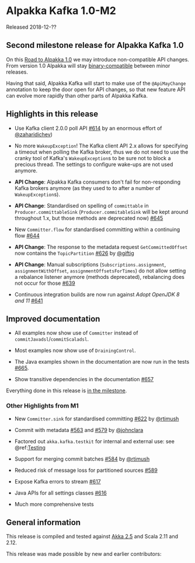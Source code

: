 # Alpakka Kafka 1.0-M2

Released 2018-12-??

## Second milestone release for Alpakka Kafka 1.0

On this [Road to Alpakka 1.0](https://akka.io/blog/news/2018/08/30/alpakka-towards-1.0) we may introduce non-compatible API changes. From version 1.0 Alpakka will stay [binary-compatible](https://doc.akka.io/docs/akka/current/common/binary-compatibility-rules.html#binary-compatibility-rules) between minor releases.

Having that said, Alpakka Kafka will start to make use of the `@ApiMayChange` annotation to keep the door open for API changes, so that new feature API can evolve more rapidly than other parts of Alpakka Kafka.


## Highlights in this release

* Use Kafka client 2.0.0 poll API [#614](https://github.com/akka/alpakka-kafka/pull/614) by an enormous effort of [@zaharidichev](https://github.com/zaharidichev))

* No more `WakeupException`! The Kafka client API 2.x allows for specifying a timeout when polling the Kafka broker, thus we do not need to use the cranky tool of Kafka's `WakeupException`s to be sure not to block a precious thread. The settings to configure wake-ups are not used anymore.

* **API Change**: Alpakka Kafka consumers don't fail for non-responding Kafka brokers anymore (as they used to to after a number of `WakeupException`s).

* **API Change**: Standardised on spelling of `committable` in `Producer.committableSink` (`Producer.commitableSink` will be kept around throughout 1.x, but those methods are deprecated now) [#645](https://github.com/akka/alpakka-kafka/pull/645)

* New `Committer.flow` for standardised committing within a continuing flow [#644](https://github.com/akka/alpakka-kafka/issues/644)

* **API Change**: The response to the metadata request `GetCommittedOffset` now contains the `TopicPartition` [#626](https://github.com/akka/alpakka-kafka/pull/626) by [@giftig](https://github.com/giftig)

* **API Change**: Manual subscriptions (`Subscriptions.assignment`, `assignmentWithOffset`, `assignmentOffsetsForTimes`) do not allow setting a rebalance listener anymore (methods deprecated), rebalancing does not occur for those [#639](https://github.com/akka/alpakka-kafka/pull/639)

* Continuous integration builds are now run against *Adopt OpenJDK 8 and 11* [#641](https://github.com/akka/alpakka-kafka/pull/641)


## Improved documentation

* All examples now show use of `Committer` instead of `commitJavadsl`/`commitScaladsl`.

* Most examples now show use of `DrainingControl`.

* The Java examples shown in the documentation are now run in the tests [#665](https://github.com/akka/alpakka-kafka/pull/665).

* Show transitive dependencies in the documentation [#657](https://github.com/akka/alpakka-kafka/pull/657)



Everything done in this release is [in the milestone](https://github.com/akka/alpakka-kafka/issues?q=milestone%3A1.0-M2).

### Other Highlights from M1

* New `Committer.sink` for standardised committing [#622](https://github.com/akka/alpakka-kafka/pull/622) by [@rtimush](https://github.com/rtimush)

* Commit with metadata [#563](https://github.com/akka/alpakka-kafka/pull/563) and [#579](https://github.com/akka/alpakka-kafka/pull/579) by [@johnclara](https://github.com/johnclara)

* Factored out `akka.kafka.testkit` for internal and external use: see @ref:[Testing](../testing.md)

* Support for merging commit batches [#584](https://github.com/akka/alpakka-kafka/pull/584) by [@rtimush](https://github.com/rtimush)

* Reduced risk of message loss for partitioned sources [#589](https://github.com/akka/alpakka-kafka/pull/589)

* Expose Kafka errors to stream [#617](https://github.com/akka/alpakka-kafka/pull/617)

* Java APIs for all settings classes [#616](https://github.com/akka/alpakka-kafka/pull/616)

* Much more comprehensive tests 



## General information

This release is compiled and tested against [Akka 2.5](https://doc.akka.io/docs/akka/current/) and Scala 2.11 and 2.12.

This release was made possible by new and earlier contributors:

```
```
